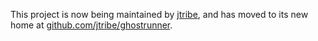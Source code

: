 This project is now being maintained by [jtribe](http://jtribe.com.au), and has moved to its new home at [github.com/jtribe/ghostrunner](https://github.com/jtribe/ghostrunner).
